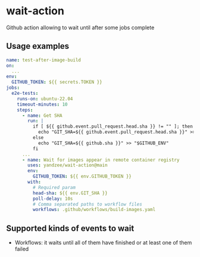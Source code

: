 # wait-action
Github action allowing to wait until after some jobs complete

## Usage examples

```yaml
name: test-after-image-build
on:
  ...
env:
  GITHUB_TOKEN: ${{ secrets.TOKEN }}
jobs:
  e2e-tests:
    runs-on: ubuntu-22.04
    timeout-minutes: 10
    steps:
      - name: Get SHA
        run: |
          if [ ${{ github.event.pull_request.head.sha }} != "" ]; then
            echo "GIT_SHA=${{ github.event.pull_request.head.sha }}" >> "$GITHUB_ENV"
          else
            echo "GIT_SHA=${{ github.sha }}" >> "$GITHUB_ENV"
          fi
      ...
      - name: Wait for images appear in remote container registry
        uses: yandzee/wait-action@main
        env:
          GITHUB_TOKEN: ${{ env.GITHUB_TOKEN }}
        with:
          # Required param
          head-sha: ${{ env.GIT_SHA }}
          poll-delay: 10s
          # Comma separated paths to workflow files
          workflows: .github/workflows/build-images.yaml

```

## Supported kinds of events to wait

- Workflows: it waits until all of them have finished or at least one of them failed
